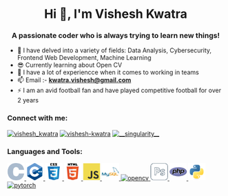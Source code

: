<h1 align="center">Hi 👋, I'm Vishesh Kwatra</h1>
<h3 align="center">A passionate coder who is always trying to learn new things!</h3>

- 💙 I have delved into a variety of fields: Data Analysis, Cybersecurity, Frontend Web Development, Machine Learning
- 😎 Currently learning about Open CV
- 👯 I have a lot of experiencce when it comes to working in teams
- 📫 Email :- **kwatra.vishesh@gmail.com**
- ⚡ I am an avid football fan and have played competitive football for over 2 years


<h3 align="left">Connect with me:</h3>
<p align="left">
<a href="https://twitter.com/vishesh_kwatra" target="blank"><img align="center" src="https://cdn.jsdelivr.net/npm/simple-icons@3.0.1/icons/twitter.svg" alt="vishesh_kwatra" height="30" width="40" /></a>
<a href="https://linkedin.com/in/vishesh-kwatra" target="blank"><img align="center" src="https://cdn.jsdelivr.net/npm/simple-icons@3.0.1/icons/linkedin.svg" alt="vishesh-kwatra" height="30" width="40" /></a>
<a href="https://www.hackerrank.com/__singularity__" target="blank"><img align="center" src="https://cdn.jsdelivr.net/npm/simple-icons@3.0.1/icons/hackerrank.svg" alt="__singularity__" height="30" width="40" /></a>
</p>

<h3 align="left">Languages and Tools:</h3>
<p align="left"> <a href="https://www.cprogramming.com/" target="_blank"> <img src="https://raw.githubusercontent.com/devicons/devicon/master/icons/c/c-original.svg" alt="c" width="40" height="40"/> </a> <a href="https://www.w3schools.com/cpp/" target="_blank"> <img src="https://raw.githubusercontent.com/devicons/devicon/master/icons/cplusplus/cplusplus-original.svg" alt="cplusplus" width="40" height="40"/> </a> <a href="https://www.w3schools.com/css/" target="_blank"> <img src="https://raw.githubusercontent.com/devicons/devicon/master/icons/css3/css3-original-wordmark.svg" alt="css3" width="40" height="40"/> </a> <a href="https://www.w3.org/html/" target="_blank"> <img src="https://raw.githubusercontent.com/devicons/devicon/master/icons/html5/html5-original-wordmark.svg" alt="html5" width="40" height="40"/> </a> <a href="https://developer.mozilla.org/en-US/docs/Web/JavaScript" target="_blank"> <img src="https://raw.githubusercontent.com/devicons/devicon/master/icons/javascript/javascript-original.svg" alt="javascript" width="40" height="40"/> </a> <a href="https://www.mysql.com/" target="_blank"> <img src="https://raw.githubusercontent.com/devicons/devicon/master/icons/mysql/mysql-original-wordmark.svg" alt="mysql" width="40" height="40"/> </a> <a href="https://opencv.org/" target="_blank"> <img src="https://www.vectorlogo.zone/logos/opencv/opencv-icon.svg" alt="opencv" width="40" height="40"/> </a> <a href="https://www.photoshop.com/en" target="_blank"> <img src="https://raw.githubusercontent.com/devicons/devicon/master/icons/photoshop/photoshop-line.svg" alt="photoshop" width="40" height="40"/> </a> <a href="https://www.php.net" target="_blank"> <img src="https://raw.githubusercontent.com/devicons/devicon/master/icons/php/php-original.svg" alt="php" width="40" height="40"/> </a> <a href="https://www.python.org" target="_blank"> <img src="https://raw.githubusercontent.com/devicons/devicon/master/icons/python/python-original.svg" alt="python" width="40" height="40"/> </a> <a href="https://pytorch.org/" target="_blank"> <img src="https://www.vectorlogo.zone/logos/pytorch/pytorch-icon.svg" alt="pytorch" width="40" height="40"/> </a> </p>
